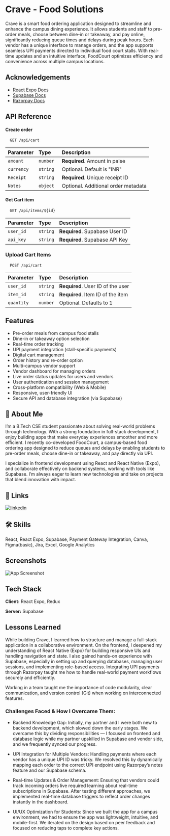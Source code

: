 
# Crave - Food Solutions

Crave is a smart food ordering application designed to streamline and enhance the campus dining experience. It allows students and staff to pre-order meals, choose between dine-in or takeaway, and pay online, significantly reducing queue times and delays during peak hours. Each vendor has a unique interface to manage orders, and the app supports seamless UPI payments directed to individual food court stalls. With real-time updates and an intuitive interface, FoodCourt optimizes efficiency and convenience across multiple campus locations.


## Acknowledgements

 - [React Expo Docs](https://docs.expo.dev/)
 - [Supabase Docs](https://supabase.com/docs)
 - [Razorpay Docs](https://razorpay.com/docs/#home-payments)


## API Reference

#### Create order

```http
  GET /api/cart
```

| Parameter | Type     | Description                |
| :-------- | :------- | :------------------------- |
| `amount` | `number` | **Required**. Amount in paise
| `currency`| `string` |Optional. Default is "INR"|
| `Receipt` | `string` | **Required**. Unique receipt ID|
| `Notes`    | `object `| Optional. Additional order metadata|



#### Get Cart item

```http
  GET /api/items/${id}
```

| Parameter | Type     | Description                       |
| :-------- | :------- | :-------------------------------- |
| `user_id`      | `string` | **Required**. Supabase User ID|
|`api_key` | `string` |  **Required**. Supabase API Key |


### Upload Cart Items
```http
  POST /api/cart
```

| Parameter | Type     | Description                       |
| :-------- | :------- | :-------------------------------- |
| `user_id`      | `string` | **Required**. User ID of the user|
|`item_id` | `string` |  **Required**. Item ID of the item |
| `quantity` | `number` | Optional. Defaults to 1|




## Features
- Pre-order meals from campus food stalls
- Dine-in or takeaway option selection
- Real-time order tracking
- UPI payment integration (stall-specific payments)
- Digital cart management
- Order history and re-order option
- Multi-campus vendor support
- Vendor dashboard for managing orders
- Live order status updates for users and vendors
- User authentication and session management
- Cross-platform compatibility (Web & Mobile)
- Responsive, user-friendly UI
- Secure API and database integration (via Supabase)
## 🚀 About Me
I’m a B.Tech CSE student passionate about solving real-world problems through technology. With a strong foundation in full-stack development, I enjoy building apps that make everyday experiences smoother and more efficient. I recently co-developed FoodCourt, a campus-based food ordering app designed to reduce queues and delays by enabling students to pre-order meals, choose dine-in or takeaway, and pay directly via UPI.

I specialize in frontend development using React and React Native (Expo), and collaborate effectively on backend systems, working with tools like Supabase. I’m always eager to learn new technologies and take on projects that blend innovation with impact.

## 🔗 Links
[![linkedin](https://img.shields.io/badge/linkedin-0A66C2?style=for-the-badge&logo=linkedin&logoColor=white)](https://www.linkedin.com/in/akshat-saxena-5513a8258?lipi=urn%3Ali%3Apage%3Ad_flagship3_profile_view_base_contact_details%3BCR7%2Fv9Q%2BTvKJSXugG5ZSnQ%3D%3D)



## 🛠 Skills
React, React Expo, Supabase, Payment Gateway Integration, Canva, Figma(basic), Jira, Excel, Google Analytics 

## Screenshots

![App Screenshot](https://drive.google.com/file/d/1fCDfXOM0_coDz7pdVs-MuXi9p-AYUgsq/view?usp=drivesdk)


## Tech Stack

**Client:** React Expo, Redux

**Server:** Supabase


## Lessons Learned

While building Crave, I learned how to structure and manage a full-stack application in a collaborative environment. On the frontend, I deepened my understanding of React Native (Expo) for building responsive UIs and handling navigation and state. I also gained hands-on experience with Supabase, especially in setting up and querying databases, managing user sessions, and implementing role-based access. Integrating UPI payments through Razorpay taught me how to handle real-world payment workflows securely and efficiently.

Working in a team taught me the importance of code modularity, clear communication, and version control (Git) when working on interconnected features.

### Challenges Faced & How I Overcame Them:

- Backend Knowledge Gap:
Initially, my partner and I were both new to backend development, which slowed down the early stages. We overcame this by dividing responsibilities — I focused on frontend and database logic while my partner upskilled in Supabase and vendor side, and we frequently synced our progress.

- UPI Integration for Multiple Vendors:
Handling payments where each vendor has a unique UPI ID was tricky. We resolved this by dynamically mapping each order to the correct UPI endpoint using Razorpay’s notes feature and our Supabase schema.

- Real-time Updates & Order Management:
Ensuring that vendors could track incoming orders live required learning about real-time subscriptions in Supabase. After testing different approaches, we implemented real-time database triggers to reflect order changes instantly in the dashboard.

- UI/UX Optimization for Students:
Since we built the app for a campus environment, we had to ensure the app was lightweight, intuitive, and mobile-first. We iterated on the design based on peer feedback and focused on reducing taps to complete key actions.
